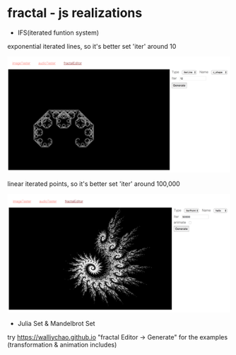 # fractal - js realizations

- IFS(iterated funtion system)

exponential iterated lines, so it's better set 'iter' around 10

![IFS Line](./IFS_Line.png)

linear iterated points, so it's better set 'iter' around 100,000

![IFS_Point](./IFS_Point.png)

- Julia Set & Mandelbrot Set

try https://walliychao.github.io "fractal Editor -> Generate" for the examples (transformation & animation includes)
